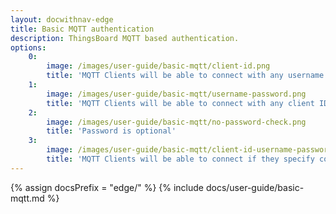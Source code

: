 ```yaml
---
layout: docwithnav-edge
title: Basic MQTT authentication
description: ThingsBoard MQTT based authentication.
options:
    0:
        image: /images/user-guide/basic-mqtt/client-id.png  
        title: 'MQTT Clients will be able to connect with any username or password if they specify correct Client ID.'    
    1:
        image: /images/user-guide/basic-mqtt/username-password.png  
        title: 'MQTT Clients will be able to connect with any client ID if they specify correct Username and Password.'
    2:
        image: /images/user-guide/basic-mqtt/no-password-check.png  
        title: 'Password is optional'
    3:
        image: /images/user-guide/basic-mqtt/client-id-username-password.png  
        title: 'MQTT Clients will be able to connect if they specify correct combination of Client ID, Username and Password'    
---
```


{% assign docsPrefix = "edge/" %}
{% include docs/user-guide/basic-mqtt.md %}